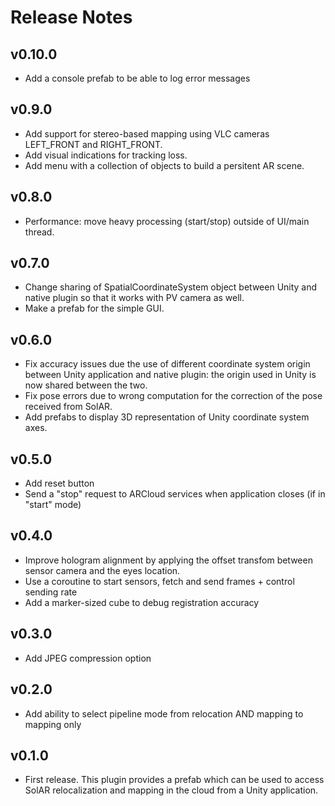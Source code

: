 # Release Notes

## v0.10.0
* Add a console prefab to be able to log error messages

## v0.9.0
* Add support for stereo-based mapping using VLC cameras LEFT_FRONT and RIGHT_FRONT.
* Add visual indications for tracking loss.
* Add menu with a collection of objects to build a persitent AR scene.

## v0.8.0
* Performance: move heavy processing (start/stop) outside of UI/main thread.

## v0.7.0
* Change sharing of SpatialCoordinateSystem object between Unity and native plugin so that it works with PV camera as well.
* Make a prefab for the simple GUI.

## v0.6.0
* Fix accuracy issues due the use of different coordinate system origin between Unity application and native plugin: the origin used in Unity is now shared between the two.
* Fix pose errors due to wrong computation for the correction of the pose received from SolAR.
* Add prefabs to display 3D representation of Unity coordinate system axes.

## v0.5.0
* Add reset button
* Send a "stop" request to ARCloud services when application closes (if in "start" mode)

## v0.4.0
* Improve hologram alignment by applying the offset transfom between sensor camera and the eyes location.
* Use a coroutine to start sensors, fetch and send frames + control sending rate
* Add a marker-sized cube to debug registration accuracy

## v0.3.0
* Add JPEG compression option

## v0.2.0
* Add ability to select pipeline mode from relocation AND mapping to mapping only

## v0.1.0
* First release. This plugin provides a prefab which can be used to access SolAR relocalization and mapping in the cloud from a Unity application. 